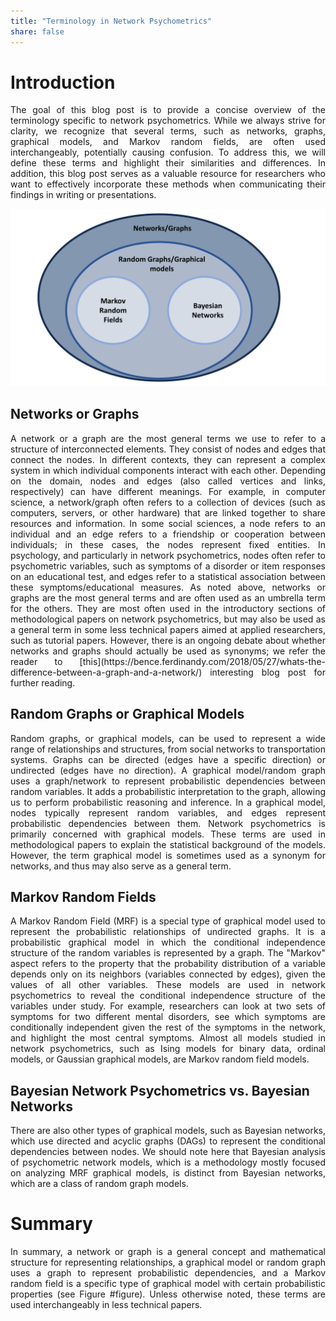 ```yaml
---
title: "Terminology in Network Psychometrics"
share: false
---
```


# Introduction

<p style="text-align: justify;">
The goal of this blog post is to provide a concise overview of the terminology specific to network psychometrics. While we always strive for clarity, we recognize that several terms, such as networks, graphs, graphical models, and Markov random fields, are often used interchangeably, potentially causing confusion. To address this, we will define these terms and highlight their similarities and differences. In addition, this blog post serves as a valuable resource for researchers who want to effectively incorporate these methods when communicating their findings in writing or presentations.
</p>

![A visual representation of the terms.](figure.png)

## Networks or Graphs

<p style="text-align: justify;">
A network or a graph are the most general terms we use to refer to a structure of interconnected elements. They consist of nodes and edges that connect the nodes. In different contexts, they can represent a complex system in which individual components interact with each other. Depending on the domain, nodes and edges (also called vertices and links, respectively) can have different meanings. For example, in computer science, a network/graph often refers to a collection of devices (such as computers, servers, or other hardware) that are linked together to share resources and information. In some social sciences, a node refers to an individual and an edge refers to a friendship or cooperation between individuals; in these cases, the nodes represent fixed entities. In psychology, and particularly in network psychometrics, nodes often refer to psychometric variables, such as symptoms of a disorder or item responses on an educational test, and edges refer to a statistical association between these symptoms/educational measures. As noted above, networks or graphs are the most general terms and are often used as an umbrella term for the others. They are most often used in the introductory sections of methodological papers on network psychometrics, but may also be used as a general term in some less technical papers aimed at applied researchers, such as tutorial papers. However, there is an ongoing debate about whether networks and graphs should actually be used as synonyms; we refer the reader to [this](https://bence.ferdinandy.com/2018/05/27/whats-the-difference-between-a-graph-and-a-network/) interesting blog post for further reading.
</p>

## Random Graphs or Graphical Models

<p style="text-align: justify;">
Random graphs, or graphical models, can be used to represent a wide range of relationships and structures, from social networks to transportation systems. Graphs can be directed (edges have a specific direction) or undirected (edges have no direction). A graphical model/random graph uses a graph/network to represent probabilistic dependencies between random variables. It adds a probabilistic interpretation to the graph, allowing us to perform probabilistic reasoning and inference. In a graphical model, nodes typically represent random variables, and edges represent probabilistic dependencies between them. Network psychometrics is primarily concerned with graphical models. These terms are used in methodological papers to explain the statistical background of the models. However, the term graphical model is sometimes used as a synonym for networks, and thus may also serve as a general term.
</p>

## Markov Random Fields

<p style="text-align: justify;">
A Markov Random Field (MRF) is a special type of graphical model used to represent the probabilistic relationships of undirected graphs. It is a probabilistic graphical model in which the conditional independence structure of the random variables is represented by a graph. The "Markov" aspect refers to the property that the probability distribution of a variable depends only on its neighbors (variables connected by edges), given the values of all other variables. These models are used in network psychometrics to reveal the conditional independence structure of the variables under study. For example, researchers can look at two sets of symptoms for two different mental disorders, see which symptoms are conditionally independent given the rest of the symptoms in the network, and highlight the most central symptoms. Almost all models studied in network psychometrics, such as Ising models for binary data, ordinal models, or Gaussian graphical models, are Markov random field models.
</p>

## Bayesian Network Psychometrics vs. Bayesian Networks

<p style="text-align: justify;">
There are also other types of graphical models, such as Bayesian networks, which use directed and acyclic graphs (DAGs) to represent the conditional dependencies between nodes. We should note here that Bayesian analysis of psychometric network models, which is a methodology mostly focused on analyzing MRF graphical models, is distinct from Bayesian networks, which are a class of random graph models.
</p>

# Summary

<p style="text-align: justify;">
In summary, a network or graph is a general concept and mathematical structure for representing relationships, a graphical model or random graph uses a graph to represent probabilistic dependencies, and a Markov random field is a specific type of graphical model with certain probabilistic properties (see Figure #figure). Unless otherwise noted, these terms are used interchangeably in less technical papers.
</p>
